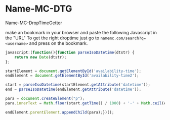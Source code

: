 # Name-MC-DTG
Name-MC-DropTimeGetter


make an bookmark in your browser and paste the following Javascript in the "URL" To get the right droptime just go to `namemc.com/search?q=<username>` and press on the bookmark.

```js
javascript:(function(){function parseIsoDatetime(dtstr) {
    return new Date(dtstr);
};

startElement = document.getElementById('availability-time');
endElement = document.getElementById('availability-time2');

start = parseIsoDatetime(startElement.getAttribute('datetime'));
end = parseIsoDatetime(endElement.getAttribute('datetime'));

para = document.createElement("p");
para.innerText = Math.floor(start.getTime() / 1000) + '-' + Math.ceil(end.getTime() / 1000);

endElement.parentElement.appendChild(para);})();

```
